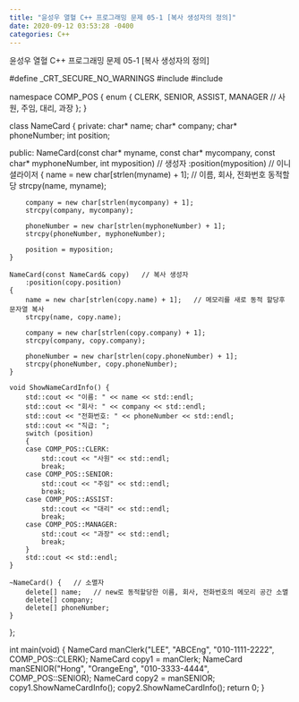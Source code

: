 ```yaml
---
title: "윤성우 열혈 C++ 프로그래밍 문제 05-1 [복사 생성자의 정의]"
date: 2020-09-12 03:53:28 -0400
categories: C++
---
```


윤성우 열혈 C++ 프로그래밍 문제 05-1 [복사 생성자의 정의]



#define _CRT_SECURE_NO_WARNINGS
#include <iostream>
#include <cstring>

namespace COMP_POS {
	enum {
		CLERK, SENIOR, ASSIST, MANAGER   // 사원, 주임, 대리, 과장
	};
}

class NameCard {
private:
	char* name;
	char* company;
	char* phoneNumber;
	int position;

public:
	NameCard(const char* myname, const char* mycompany, const char* myphoneNumber, int myposition)   // 생성자
		:position(myposition)   // 이니셜라이저
	{
		name = new char[strlen(myname) + 1];   // 이름, 회사, 전화번호 동적할당
		strcpy(name, myname);

		company = new char[strlen(mycompany) + 1];
		strcpy(company, mycompany);

		phoneNumber = new char[strlen(myphoneNumber) + 1];
		strcpy(phoneNumber, myphoneNumber);

		position = myposition;
	}

	NameCard(const NameCard& copy)   // 복사 생성자
		:position(copy.position)
	{
		name = new char[strlen(copy.name) + 1];   // 메모리를 새로 동적 할당후 문자열 복사
		strcpy(name, copy.name);

		company = new char[strlen(copy.company) + 1];
		strcpy(company, copy.company);

		phoneNumber = new char[strlen(copy.phoneNumber) + 1];
		strcpy(phoneNumber, copy.phoneNumber);
	}

	void ShowNameCardInfo() {
		std::cout << "이름: " << name << std::endl;
		std::cout << "회사: " << company << std::endl;
		std::cout << "전화번호: " << phoneNumber << std::endl;
		std::cout << "직급: ";
		switch (position)
		{
		case COMP_POS::CLERK:
			std::cout << "사원" << std::endl;
			break;
		case COMP_POS::SENIOR:
			std::cout << "주임" << std::endl;
			break;
		case COMP_POS::ASSIST:
			std::cout << "대리" << std::endl;
			break;
		case COMP_POS::MANAGER:
			std::cout << "과장" << std::endl;
			break;
		}
		std::cout << std::endl;
	}

	~NameCard() {   // 소멸자
		delete[] name;   // new로 동적할당한 이름, 회사, 전화번호의 메모리 공간 소멸
		delete[] company;
		delete[] phoneNumber;
	}
};

int main(void) {
	NameCard manClerk("LEE", "ABCEng", "010-1111-2222", COMP_POS::CLERK);
	NameCard copy1 = manClerk;
	NameCard manSENIOR("Hong", "OrangeEng", "010-3333-4444", COMP_POS::SENIOR);
	NameCard copy2 = manSENIOR;
	copy1.ShowNameCardInfo();
	copy2.ShowNameCardInfo();
	return 0;
}
